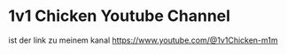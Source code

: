 # 1v1 Chicken  Youtube Channel
 ist der link zu meinem kanal https://www.youtube.com/@1v1Chicken-m1m

